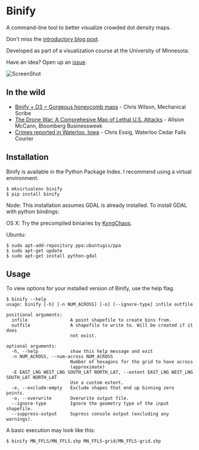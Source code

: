 Binify
======
A command-line tool to better visualize crowded dot density maps.

Don't miss the [introductory blog post](http://kevin.schaul.io/2013/04/18/introducing-binify/).

Developed as part of a visualization course at the University of Minnesota.

Have an idea? Open up an [issue](https://github.com/kevinschaul/binify/issues).

![ScreenShot](http://kevin.schaul.io/assets/posts/2013-04-19-introducing-binify/binify-before-after.png)

In the wild
-----------

- [Binify + D3 = Gorgeous honeycomb maps](http://mechanicalscribe.com/notes/binify-d3-topojson-tutorial/) - Chris Wilson, Mechanical Scribe
- [The Drone War: A Comprehesive Map of Lethal U.S. Attacks](http://www.businessweek.com/articles/2013-05-23/the-drone-war-a-comprehensive-map-of-lethal-u-dot-s-dot-attacks) - Allsion McCann, Bloomberg Businessweek
- [Crimes reported in Waterloo, Iowa](http://wcfcourier.com/app/crime_map/index_wloo.php) - Chris Essig, Waterloo Cedar Falls Courier

Installation
------------

Binify is available in the Python Package Index. I recommend using a virtual environment.

    $ mkvirtualenv binify
    $ pip install binify

Node: This installation assumes GDAL is already installed.
To install GDAL with python bindings:

OS X:
Try the precompiled biniaries by [KyngChaos](http://www.kyngchaos.com/software/frameworks).

Ubuntu:
    
    $ sudo apt-add-repository ppa:ubuntugis/ppa
    $ sudo apt-get update
    $ sudo apt-get install python-gdal

Usage
-----

To view options for your installed version of Binify, use the help flag.

    $ binify --help
    usage: binify [-h] [-n NUM_ACROSS] [-o] [--ignore-type] infile outfile

    positional arguments:
      infile                A point shapefile to create bins from.
      outfile               A shapefile to write to. Will be created if it does
                            not exist.

    optional arguments:
      -h, --help            show this help message and exit
      -n NUM_ACROSS, --num-across NUM_ACROSS
                            Number of hexagons for the grid to have across
                            (approximate)
      -E EAST_LNG WEST_LNG SOUTH_LAT NORTH_LAT, --extent EAST_LNG WEST_LNG SOUTH_LAT NORTH_LAT
                            Use a custom extent.
      -e, --exclude-empty   Exclude shapes that end up binning zero points.
      -o, --overwrite       Overwrite output file.
      --ignore-type         Ignore the geometry type of the input shapefile.
      --suppress-output     Supress console output (excluding any warnings).

A basic execution may look like this:

    $ binify MN_FFLS/MN_FFLS.shp MN_FFLS-grid/MN_FFLS-grid.shp

